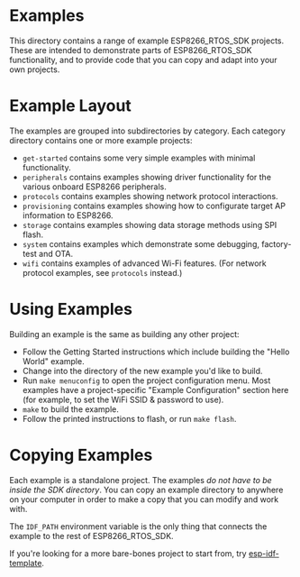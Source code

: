 # Examples

This directory contains a range of example ESP8266_RTOS_SDK projects. These are intended to demonstrate parts of ESP8266_RTOS_SDK functionality, and to provide code that you can copy and adapt into your own projects.

# Example Layout

The examples are grouped into subdirectories by category. Each category directory contains one or more example projects:

* `get-started` contains some very simple examples with minimal functionality.
* `peripherals` contains examples showing driver functionality for the various onboard ESP8266 peripherals.
* `protocols` contains examples showing network protocol interactions.
* `provisioning` contains examples showing how to configurate target AP information to ESP8266.
* `storage` contains examples showing data storage methods using SPI flash.
* `system` contains examples which demonstrate some debugging, factory-test and OTA.
* `wifi` contains examples of advanced Wi-Fi features. (For network protocol examples, see `protocols` instead.)

# Using Examples

Building an example is the same as building any other project:

* Follow the Getting Started instructions which include building the "Hello World" example.
* Change into the directory of the new example you'd like to build.
* Run `make menuconfig` to open the project configuration menu. Most examples have a project-specific "Example Configuration" section here (for example, to set the WiFi SSID & password to use).
* `make` to build the example.
* Follow the printed instructions to flash, or run `make flash`.

# Copying Examples

Each example is a standalone project. The examples *do not have to be inside the SDK directory*. You can copy an example directory to anywhere on your computer in order to make a copy that you can modify and work with.

The `IDF_PATH` environment variable is the only thing that connects the example to the rest of ESP8266_RTOS_SDK.

If you're looking for a more bare-bones project to start from, try [esp-idf-template](https://github.com/espressif/esp-idf-template).
